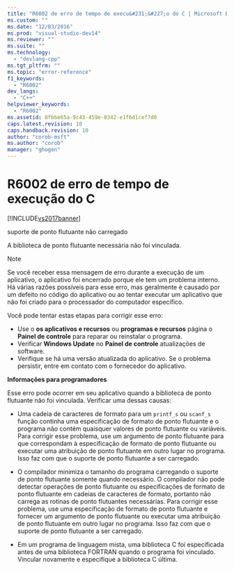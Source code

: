 ```yaml
---
title: "R6002 de erro de tempo de execu&#231;&#227;o do C | Microsoft Docs"
ms.custom: ""
ms.date: "12/03/2016"
ms.prod: "visual-studio-dev14"
ms.reviewer: ""
ms.suite: ""
ms.technology: 
  - "devlang-cpp"
ms.tgt_pltfrm: ""
ms.topic: "error-reference"
f1_keywords: 
  - "R6002"
dev_langs: 
  - "C++"
helpviewer_keywords: 
  - "R6002"
ms.assetid: 8fbbe65a-9c43-459e-8342-e1f6d1cef7d0
caps.latest.revision: 10
caps.handback.revision: 10
author: "corob-msft"
ms.author: "corob"
manager: "ghogen"
---
```

# R6002 de erro de tempo de execu&#231;&#227;o do C
[!INCLUDE[vs2017banner](../../assembler/inline/includes/vs2017banner.md)]

suporte de ponto flutuante não carregado  
  
 A biblioteca de ponto flutuante necessária não foi vinculada.  
  
> [!NOTE]
>  Se você receber essa mensagem de erro durante a execução de um aplicativo, o aplicativo foi encerrado porque ele tem um problema interno. Há várias razões possíveis para esse erro, mas geralmente é causado por um defeito no código do aplicativo ou ao tentar executar um aplicativo que não foi criado para o processador do computador específico.  
>   
>  Você pode tentar estas etapas para corrigir esse erro:  
>   
>  -   Use o **os aplicativos e recursos** ou **programas e recursos** página o **Painel de controle** para reparar ou reinstalar o programa.  
> -   Verificar **Windows Update** no **Painel de controle** atualizações de software.  
> -   Verifique se há uma versão atualizada do aplicativo. Se o problema persistir, entre em contato com o fornecedor do aplicativo.  
  
 **Informações para programadores**  
  
 Esse erro pode ocorrer em seu aplicativo quando a biblioteca de ponto flutuante não foi vinculada. Verificar uma dessas causas:  
  
-   Uma cadeia de caracteres de formato para um `printf_s` ou `scanf_s` função continha uma especificação de formato de ponto flutuante e o programa não contém quaisquer valores de ponto flutuante ou variáveis. Para corrigir esse problema, use um argumento de ponto flutuante para que correspondam à especificação de formato de ponto flutuante ou executar uma atribuição de ponto flutuante em outro lugar no programa. Isso faz com que o suporte de ponto flutuante a ser carregado.  
  
-   O compilador minimiza o tamanho do programa carregando o suporte de ponto flutuante somente quando necessário. O compilador não pode detectar operações de ponto flutuante ou especificações de formato de ponto flutuante em cadeias de caracteres de formato, portanto não carrega as rotinas de ponto flutuantes necessárias. Para corrigir esse problema, use uma especificação de formato de ponto flutuante e fornecer um argumento de ponto flutuante ou executar uma atribuição de ponto flutuante em outro lugar no programa. Isso faz com que o suporte de ponto flutuante a ser carregado.  
  
-   Em um programa de linguagem mista, uma biblioteca C foi especificada antes de uma biblioteca FORTRAN quando o programa foi vinculado. Vincular novamente e especifique a biblioteca C última.